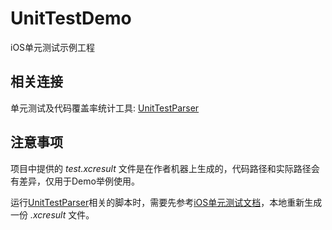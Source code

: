 # UnitTestDemo

iOS单元测试示例工程

## 相关连接

单元测试及代码覆盖率统计工具: [UnitTestParser](https://github.com/JerryChu/UnitTestParser)


## 注意事项

项目中提供的 *test.xcresult* 文件是在作者机器上生成的，代码路径和实际路径会有差异，仅用于Demo举例使用。  

运行[UnitTestParser](https://github.com/JerryChu/UnitTestParser)相关的脚本时，需要先参考[iOS单元测试文档](https://blog.jerrychu.top/2020/05/23/iOS%E5%8D%95%E5%85%83%E6%B5%8B%E8%AF%95%E6%95%B0%E6%8D%AE%E7%BB%9F%E8%AE%A1/)，本地重新生成一份 *.xcresult* 文件。